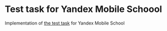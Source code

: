# Test task for Yandex Mobile Schoool

Implementation of [the test task](https://academy.yandex.ru/events/mobdev/msk-2018/) for Yandex Mobile School
